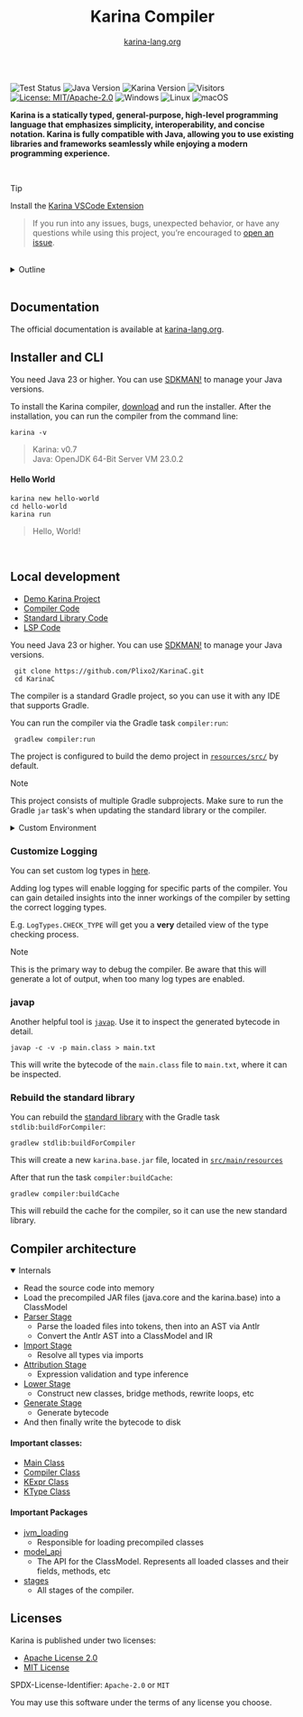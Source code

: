 

<div align="center">

<h1 align="center">Karina Compiler</h1>
<a href="https://karina-lang.org/">
  karina-lang.org
</a>

</div>

<br>
<br>
<br>

![Test Status](https://github.com/Plixo2/KarinaC/actions/workflows/gradle.yml/badge.svg)
![Java Version](https://img.shields.io/badge/Java-23+-orange)
![Karina Version](https://img.shields.io/badge/Karina-v0.7-8A2BE2)
![Visitors](https://visitor-badge.laobi.icu/badge?page_id=plixo.karinac)
[![License: MIT/Apache-2.0](https://img.shields.io/badge/License-Apache--2.0%20%7C%20MIT-blue)](https://opensource.org/licenses/MIT)
![Windows](https://img.shields.io/badge/Windows-0078D6?style=flat)
![Linux](https://img.shields.io/badge/Linux-FCC624?style=flat&logo=linux&logoColor=black)
![macOS](https://img.shields.io/badge/macOS-000000?style=flat&logo=apple&logoColor=white)
<br>

**Karina is a statically typed, general-purpose, high-level programming language that emphasizes simplicity,
interoperability, and concise notation. Karina is fully compatible with Java, allowing you to use existing libraries and
frameworks seamlessly while enjoying a modern programming experience.**

<br>


> [!TIP]
> Install the [Karina VSCode Extension]( https://marketplace.visualstudio.com/items?itemName=karina.karina-lsp)


> If you run into any issues, bugs, unexpected behavior, or have any questions while using this project, you’re encouraged to [open an issue](https://github.com/Plixo2/KarinaC/issues/new).

<br>

<details>

<summary>Outline</summary>

- [**Documentation and Features**](#Documentation)
- [**Installer and CLI**](#Installer-and-CLI)
- [**Local development**](#Local-development)
- [**Compiler architecture**](#Compiler-architecture)
- [**Licenses**](#Licenses)

</details>

<br>

## Documentation

The official documentation is available at
[karina-lang.org](https://karina-lang.org/guide/hello.html).


## Installer and CLI

You need Java 23 or higher.
You can use [SDKMAN!](https://sdkman.io/) to manage your Java versions.

To install the Karina compiler, [download](https://github.com/Plixo2/KarinaC/releases/latest) and run the installer.
After the installation, you can run the compiler from the command line:

```shell
karina -v
```
> Karina: v0.7 \
> Java: OpenJDK 64-Bit Server VM 23.0.2


#### Hello World

```shell
karina new hello-world
cd hello-world
karina run
```

> Hello, World!


<br>

## Local development

- [Demo Karina Project](resources/src/)
- [Compiler Code](compiler/)
- [Standard Library Code](stdlib/)
- [LSP Code](lsp/)

You need Java 23 or higher.
You can use [SDKMAN!](https://sdkman.io/) to manage your Java versions.


```shell
 git clone https://github.com/Plixo2/KarinaC.git
 cd KarinaC
```

The compiler is a standard Gradle project, so you can use it with any IDE that supports Gradle.

You can run the compiler via the Gradle task `compiler:run`:

```shell
 gradlew compiler:run
```

The project is configured to build the demo project in [`resources/src/`](resources/src) by default.


> [!NOTE]
> This project consists of multiple Gradle subprojects. Make sure to run the Gradle `jar` task's when updating the standard library or the compiler.


<details> <summary>Custom Environment</summary>


You can set System environment flags via [build.gradle](build.gradle) or the vm arguments in your IDE.

```groovy
application {
  // ...
  applicationDefaultJvmArgs = ['-Dkarina.source="resources/local/"'] // set the source folder to your local dev folder
}
```

### Flags:

#### karina.source
> `karina.source="<src folder>"`

Points to your local development folder. Defaults to `resources/src/`

#### karina.out
> `karina.out="<build file>"`

Specifies the output JAR file. Defaults to `resources/out/build.jar`

#### karina.classes
> `karina.classes="<true/false>"`

Enables/Disables the generation of .class files. Defaults to `true`

#### karina.flight
> `karina.flight="<debug file>"`

Specifies the debug flight recorder file path. Defaults to `resources/flight.txt`

#### karina.console
> `karina.console="<true/false>"`

Enables/Disables the flight recorder output to the console. Defaults to `true`

#### karina.binary
> `karina.binary="<true/false>"`

Enables/Disables the usage of a binary format for faster reading of precompiled classes.
Can improve startup performance by over 20 times, but untested and may cause issues.
Defaults to `false`



#### karina.logging

> `karina.logging="<none/basic/verbose/verbose_jvm>"`

Enables/Disables the flight recorder output to the console. Defaults to `none`.
Useful for debugging the compiler.


</details>

### Customize Logging
You can set custom log types in
[here](compiler/src/main/java/org/karina/lang/compiler/logging/Log.java#L53).

Adding log types will enable logging for specific parts of the compiler.
You can gain detailed insights into the inner workings of the compiler
by setting the correct logging types.


E.g. `LogTypes.CHECK_TYPE` will get you a **very** detailed view of the type checking process.

> [!NOTE]
> This is the primary way to debug the compiler.
> Be aware that this will generate a lot of output, when too many log types are enabled.

### javap

Another helpful tool is [`javap`](https://docs.oracle.com/en/java/javase/21/docs/specs/man/javap.html). Use it to inspect the generated bytecode in detail.

```shell
javap -c -v -p main.class > main.txt
```
This will write the bytecode of the `main.class` file to `main.txt`, where it can be inspected.


### Rebuild the standard library

You can rebuild the [standard library](stdlib/src/main/java/karina/lang/) with the
Gradle task `stdlib:buildForCompiler`:

```shell
gradlew stdlib:buildForCompiler
```

This will create a new  `karina.base.jar` file, located in [`src/main/resources`](compiler/src/main/resources)

After that run the task `compiler:buildCache`:
```shell
gradlew compiler:buildCache
```

This will rebuild the cache for the compiler, so it can use the new standard library.

## Compiler architecture

<details open>

<summary>Internals</summary>


- Read the source code into memory
- Load the precompiled JAR files (java.core and the karina.base) into a ClassModel
- [Parser Stage](compiler/src/main/java/org/karina/lang/compiler/stages/parser/ParseProcessor.java)
  - Parse the loaded files into tokens, then into an AST via Antlr
  - Convert the Antlr AST into a ClassModel and IR
- [Import Stage](compiler/src/main/java/org/karina/lang/compiler/stages/imports/ImportProcessor.java)
  - Resolve all types via imports
- [Attribution Stage](compiler/src/main/java/org/karina/lang/compiler/stages/attrib/AttributionProcessor.java)
  - Expression validation and type inference
- [Lower Stage](compiler/src/main/java/org/karina/lang/compiler/stages/lower/LoweringProcessor.java)
  - Construct new classes, bridge methods, rewrite loops, etc
- [Generate Stage](compiler/src/main/java/org/karina/lang/compiler/stages/generate/GenerationProcessor.java)
  - Generate bytecode
- And then finally write the bytecode to disk

#### Important classes:
- [Main Class](compiler/src/main/java/org/karina/lang/compiler/Main.java)
- [Compiler Class](compiler/src/main/java/org/karina/lang/compiler/KarinaCompiler.java)
- [KExpr Class](compiler/src/main/java/org/karina/lang/compiler/utils/KExpr.java)
- [KType Class](compiler/src/main/java/org/karina/lang/compiler/utils/KType.java)

#### Important Packages
- [jvm_loading](compiler/src/main/java/org/karina/lang/compiler/jvm_loading)
  - Responsible for loading precompiled classes
- [model_api](compiler/src/main/java/org/karina/lang/compiler/model_api)
  - The API for the ClassModel. Represents all loaded classes and their fields, methods, etc
- [stages](compiler/src/main/java/org/karina/lang/compiler/stages)
  - All stages of the compiler.

</details>


## Licenses

Karina is published under two licenses:
- [Apache License 2.0](https://www.apache.org/licenses/LICENSE-2.0.txt)
- [MIT License](https://opensource.org/license/mit/)

SPDX-License-Identifier: `Apache-2.0` or `MIT`

You may use this software under the terms of any license you choose.
